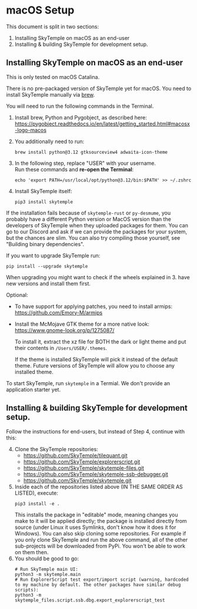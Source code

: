macOS Setup
===========

This document is split in two sections:
1. Installing SkyTemple on macOS as an end-user
2. Installing & building SkyTemple for development setup.

Installing SkyTemple on macOS as an end-user
--------------------------------------------
This is only tested on macOS Catalina.

There is no pre-packaged version of SkyTemple yet for macOS. You need to install SkyTemple
manually via [brew](https://brew.sh/).

You will need to run the following commands in the Terminal.

1. Install brew, Python and Pygobject, as described here:  
   https://pygobject.readthedocs.io/en/latest/getting_started.html#macosx-logo-macos
   
2. You additionally need to run: 
   ```
   brew install python@3.12 gtksourceview4 adwaita-icon-theme
   ```
2. In the following step, replace "USER" with your username.  
   Run these commands and **re-open the Terminal**:
   ```
   echo 'export PATH=/usr/local/opt/python@3.12/bin:$PATH' >> ~/.zshrc
   ```
2. Install SkyTemple itself:
   ```
   pip3 install skytemple
   ```
   
If the installation fails because of ``skytemple-rust`` or ``py-desmume``, you probably have a different
Python version or MacOS version than the developers of SkyTemple when they uploaded packages for them.
You can go to our Discord and ask if we can provide the packages for your system, but the chances are slim.
You can also try compiling those yourself, see "Building binary dependencies".

If you want to upgrade SkyTemple run:
```
pip install --upgrade skytemple
```
When upgrading you might want to check if the wheels explained in 3. have new versions and
install them first.

Optional:
- To have support for applying patches, you need to install armips:  
  https://github.com/Emory-M/armips
- Install the McMojave GTK theme for a more native look:  
  https://www.gnome-look.org/p/1275087/  
  
  To install it, extract the xz file for BOTH the dark or light theme and put their contents in `/Users/USER/.themes`.
  
  If the theme is installed SkyTemple will pick it instead of the default theme. 
  Future versions of SkyTemple will allow you to choose any installed theme.


To start SkyTemple, run `skytemple` in a Termial. We don't provide an application starter yet.

Installing & building SkyTemple for development setup.
------------------------------------------------------

Follow the instructions for end-users, but instead of Step 4, continue with this:

4. Clone the SkyTemple repositories:
   - https://github.com/SkyTemple/tilequant.git
   - https://github.com/SkyTemple/explorerscript.git
   - https://github.com/SkyTemple/skytemple-files.git
   - https://github.com/SkyTemple/skytemple-ssb-debugger.git
   - https://github.com/SkyTemple/skytemple.git
5. Inside each of the repositories listed above (IN THE SAME ORDER AS LISTED), execute:
   ```
   pip3 install -e .
   ```
   This installs the package in "editable" mode, meaning changes you make to it will be applied directly; 
   the package is installed directly from source (under Linux it uses Symlinks, don't know how it does it for Windows).
   You can also skip cloning some repositories. For example if you only clone SkyTemple and run the above command,
   all of the other sub-projects will be downloaded from PyPi. You won't be able to work on them then.
6. You should be good to go:
   ```
   # Run SkyTemple main UI:
   python3 -m skytemple.main
   # Run ExplorerScript test export/import script (warning, hardcoded to my machine by default. The other packages have similar debug scripts):
   python3 -m skytemple_files.script.ssb.dbg.export_explorerscript_test
   ```
